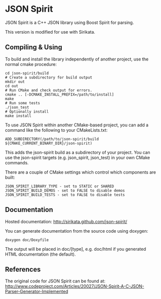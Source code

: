 JSON Spirit
===========

JSON Spirit is a C++ JSON library using Boost Spirit for parsing.

This version is modified for use with Sirikata.

Compiling & Using
-----------------

To build and install the library independently of another project, use
the normal cmake procedure:

    cd json-spirit/build
    # Create a subdirectory for build output
    mkdir out
    cd out
    # Run CMake and check output for errors.
    cmake .. [-DCMAKE_INSTALL_PREFIX=/path/to/install]
    make
    # Run some tests
    ./json_test
    # Optionally install
    make install

To use JSON Spirit within another CMake-based project, you can add a
command like the following to your CMakeLists.txt:

    ADD_SUBDIRECTORY(/path/to/json-spirit/build ${CMAKE_CURRENT_BINARY_DIR}/json-spirit)

This adds the json-spirit build as a subdirectory of your project. You
can use the json-spirit targets (e.g. json_spirit, json_test) in your
own CMake commands.

There are a couple of CMake settings which control which components
are built:

    JSON_SPIRIT_LIBRARY_TYPE - set to STATIC or SHARED
    JSON_SPIRIT_BUILD_DEMOS - set to FALSE to disable demos
    JSON_SPIRIT_BUILD_TESTS - set to FALSE to disable tests

Documentation
-------------
Hosted documentation:
http://sirikata.github.com/json-spirit/

You can generate documentation from the source code using doxygen:

    doxygen doc/Doxyfile

The output will be placed in doc/[type], e.g. doc/html if you
generated HTML documentation (the default).

References
----------

The original code for JSON Spirit can be found at:
http://www.codeproject.com/Articles/20027/JSON-Spirit-A-C-JSON-Parser-Generator-Implemented
